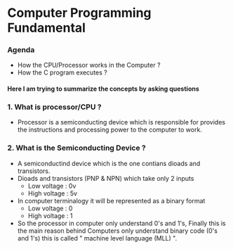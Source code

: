 # Computer Programming Fundamental
### Agenda
- How the CPU/Processor works in the Computer ?
- How the C program executes ?

#### Here I am trying to summarize the concepts by asking questions

### 1. What is processor/CPU ?
  - Processor is a semiconducting device which is responsible for provides the instructions and processing power to the computer to work.

### 2. What is the Semiconducting Device ?
  - A semiconductind device which is the one contians dioads and transistors.
  - Dioads and transistors (PNP & NPN) which take only 2 inputs
      - Low voltage : 0v
      - High voltage : 5v 
  - In computer terminalogy it will be represented as a binary format 
      - Low voltage : 0 
      - High voltage : 1 
  - So the processor in computer only understand 0's and 1's, Finally this is the main reason behind Computers only understand binary code (0's and 1's) this is called  " machine level language (MLL) ".
